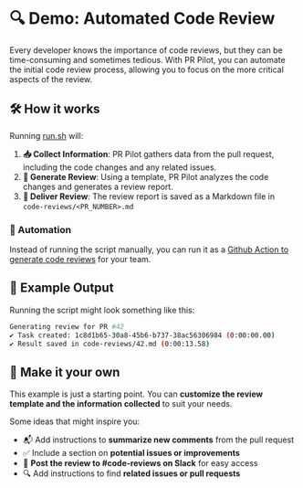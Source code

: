 # 🔍 Demo: Automated Code Review

Every developer knows the importance of code reviews, but they can be time-consuming and sometimes tedious. With PR Pilot, you can automate the initial code review process, allowing you to focus on the more critical aspects of the review.

## 🛠️ How it works

Running [run.sh](run.sh) will:

1. **📥 Collect Information**: PR Pilot gathers data from the pull request, including the code changes and any related issues.
2. **📝 Generate Review**: Using a template, PR Pilot analyzes the code changes and generates a review report.
3. **💾 Deliver Review**: The review report is saved as a Markdown file in `code-reviews/<PR_NUMBER>.md`

### 🤖 Automation

Instead of running the script manually, you can run it as a [Github Action to generate code reviews](../.github/workflows/code-review.yml) for your team.

## 📄 Example Output

Running the script might look something like this:

```bash
Generating review for PR #42
✔ Task created: 1c8d1b65-30a8-45b6-b737-38ac56306984 (0:00:00.00)
✔ Result saved in code-reviews/42.md (0:00:13.58)
```

## 🎨 Make it your own
This example is just a starting point. You can **customize the review template and the information collected** to suit your needs.

Some ideas that might inspire you:
- 📬 Add instructions to **summarize new comments** from the pull request
- ✅ Include a section on **potential issues or improvements**
- 📢 **Post the review to #code-reviews on Slack** for easy access
- 🔍 Add instructions to find **related issues or pull requests**
